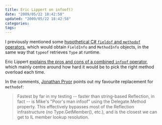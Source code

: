 ```yaml
---
title: Eric Lippert on infoof()
date: "2009/05/22 18:42:58"
updated: "2009/05/22 18:42:58"
categories: 
tags: 
---
```

I previously mentioned some [hypothetical C# `fieldof` and `methodof` operators](http://www.partario.com/blog/2009/04/more-il-features-missing-from-c.html), which would obtain `FieldInfo` and `MethodInfo` objects, in the same way that `typeof` retrieves `Type` at runtime.

Eric Lippert [explains the pros and cons of a combined `infoof` operator](http://blogs.msdn.com/ericlippert/archive/2009/05/21/in-foof-we-trust-a-dialogue.aspx), which mainly centre around how hard it would be to pick the right method overload each time.

In the comments, [Jonathan Pryor](http://www.jprl.com/) points out my favourite replacement for `methodof`:

> Fastest by far in my testing -- faster than string-based Reflection, in fact -- is Mike's "Poor's man infoof" using the Delegate.Method property.  This effectively bypasses most of the Reflection infrastructure (no Type.GetMember(), etc.), and is the closest we can get to IL member lookup resolution.
